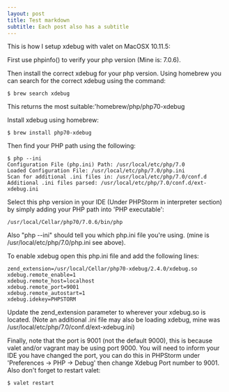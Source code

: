 ```yaml
---
layout: post
title: Test markdown
subtitle: Each post also has a subtitle
---
```


 This is how I setup xdebug with valet on MacOSX 10.11.5:

First use phpinfo() to verify your php version (Mine is: 7.0.6).

Then install the correct xdebug for your php version. Using homebrew you can search for the correct xdebug using the command:

~~~
$ brew search xdebug
~~~
This returns the most suitable:'homebrew/php/php70-xdebug

Install xdebug using homebrew:

~~~
$ brew install php70-xdebug
~~~
Then find your PHP path using the following:

~~~
$ php --ini
Configuration File (php.ini) Path: /usr/local/etc/php/7.0
Loaded Configuration File: /usr/local/etc/php/7.0/php.ini
Scan for additional .ini files in: /usr/local/etc/php/7.0/conf.d
Additional .ini files parsed: /usr/local/etc/php/7.0/conf.d/ext-xdebug.ini
~~~
Select this php version in your IDE (Under PHPStorm in interpreter section) by simply adding your PHP path into 'PHP executable':

~~~
/usr/local/Cellar/php70/7.0.6/bin/php
~~~
Also "php --ini" should tell you which php.ini file you're using. (mine is /usr/local/etc/php/7.0/php.ini see above).

To enable xdebug open this php.ini file and add the following lines:

~~~
zend_extension=/usr/local/Cellar/php70-xdebug/2.4.0/xdebug.so
xdebug.remote_enable=1
xdebug.remote_host=localhost
xdebug.remote_port=9001
xdebug.remote_autostart=1
xdebug.idekey=PHPSTORM
~~~

Update the zend_extension parameter to wherever your xdebug.so is located. (Note an additional .ini file may also be loading xdebug, mine was /usr/local/etc/php/7.0/conf.d/ext-xdebug.ini)

Finally, note that the port is 9001 (not the default 9000), this is because valet and/or vagrant may be using port 9000. You will need to inform your IDE you have changed the port, you can do this in PHPStorm under 'Preferences -> PHP -> Debug' then change Xdebug Port number to 9001. Also don't forget to restart valet:

~~~
$ valet restart
~~~

